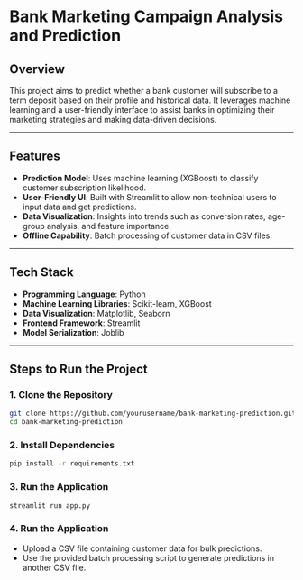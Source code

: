# Bank Marketing Campaign Analysis and Prediction

## Overview

This project aims to predict whether a bank customer will subscribe to a term deposit based on their profile and historical data. It leverages machine learning and a user-friendly interface to assist banks in optimizing their marketing strategies and making data-driven decisions.

---

## Features

- **Prediction Model**: Uses machine learning (XGBoost) to classify customer subscription likelihood.
- **User-Friendly UI**: Built with Streamlit to allow non-technical users to input data and get predictions.
- **Data Visualization**: Insights into trends such as conversion rates, age-group analysis, and feature importance.
- **Offline Capability**: Batch processing of customer data in CSV files.

---

## Tech Stack

- **Programming Language**: Python
- **Machine Learning Libraries**: Scikit-learn, XGBoost
- **Data Visualization**: Matplotlib, Seaborn
- **Frontend Framework**: Streamlit
- **Model Serialization**: Joblib

---

## Steps to Run the Project

### 1. Clone the Repository
```bash
git clone https://github.com/yourusername/bank-marketing-prediction.git
cd bank-marketing-prediction
```
### 2. Install Dependencies
```bash
pip install -r requirements.txt
```
### 3. Run the Application
```bash
streamlit run app.py
```
### 4. Run the Application
- Upload a CSV file containing customer data for bulk predictions.
- Use the provided batch processing script to generate predictions in another CSV file.

  
